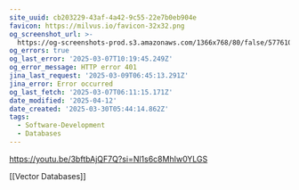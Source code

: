 ```yaml
---
site_uuid: cb203229-43af-4a42-9c55-22e7b0eb904e
favicon: https://milvus.io/favicon-32x32.png
og_screenshot_url: >-
  https://og-screenshots-prod.s3.amazonaws.com/1366x768/80/false/577610f1494f292800a58bbb5f3ef67c8438a7b0f0e21421d2079103378c9956.jpeg
og_errors: true
og_last_error: '2025-03-07T10:19:45.249Z'
og_error_message: HTTP error 401
jina_last_request: '2025-03-09T06:45:13.291Z'
jina_error: Error occurred
og_last_fetch: '2025-03-07T06:11:15.171Z'
date_modified: '2025-04-12'
date_created: '2025-03-30T05:44:14.862Z'
tags:
  - Software-Development
  - Databases
---
```










































https://youtu.be/3bftbAjQF7Q?si=Nl1s6c8MhIw0YLGS

[[Vector Databases]]

